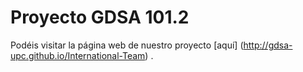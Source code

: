 # Proyecto GDSA 101.2

Podéis visitar la página web de nuestro proyecto [aquí] (http://gdsa-upc.github.io/International-Team) .

